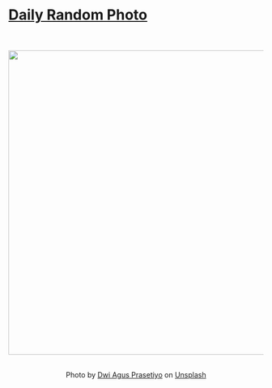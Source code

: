 # [Daily Random Photo](https://www.dailyrandomphoto.com/)

<div align="center">
  <br>
  <br>
  <a href="https://www.dailyrandomphoto.com/p/2022/2022-08-17/"><img src="https://images.unsplash.com/photo-1626330890054-f47c59f0662d?crop=entropy&cs=tinysrgb&fit=max&fm=jpg&ixid=Mnw3NzUwOHwwfDF8cmFuZG9tfHx8fHx8fHx8MTY2MDY5Njc3Ng&ixlib=rb-1.2.1&q=80&w=1080" width="600px"></a>
  <br>
  <br>
  <p class="has-text-grey">Photo by <a href="https://unsplash.com/@agusprasetyow?utm_source=Daily%20Random%20Photo&amp;utm_medium=referral" target="_blank" rel="noopener noreferrer">Dwi Agus Prasetiyo</a> on <a href="https://unsplash.com/photos/lsG_nA5DA3s?utm_source=Daily%20Random%20Photo&amp;utm_medium=referral" target="_blank" rel="noopener noreferrer">Unsplash</a></p>
</div>
